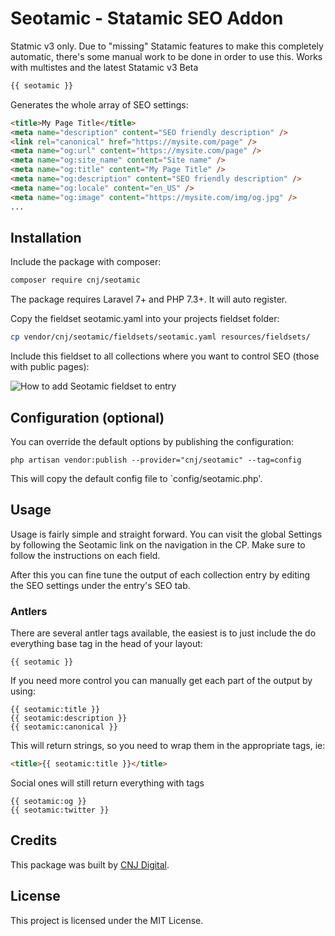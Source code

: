 # Seotamic - Statamic SEO Addon

Statmic v3 only. Due to "missing" Statamic features to make this completely automatic, there's some manual work to be done in order to use this. Works with multistes and the latest Statamic v3 Beta

```php
{{ seotamic }}
```

Generates the whole array of SEO settings:

```html
<title>My Page Title</title>
<meta name="description" content="SEO friendly description" />
<link rel="canonical" href="https://mysite.com/page" />
<meta name="og:url" content="https://mysite.com/page" />
<meta name="og:site_name" content="Site name" />
<meta name="og:title" content="My Page Title" />
<meta name="og:description" content="SEO friendly description" />
<meta name="og:locale" content="en_US" />
<meta name="og:image" content="https://mysite.com/img/og.jpg" />
...
```

## Installation

Include the package with composer:

```sh
composer require cnj/seotamic
```

The package requires Laravel 7+ and PHP 7.3+. It will auto register.

Copy the fieldset seotamic.yaml into your projects fieldset folder:

```sh
cp vendor/cnj/seotamic/fieldsets/seotamic.yaml resources/fieldsets/
```

Include this fieldset to all collections where you want to control SEO (those with public pages):

![How to add Seotamic fieldset to entry](https://media.giphy.com/media/SAUAWHkR34qX105xnS/giphy.gif)

## Configuration (optional)

You can override the default options by publishing the configuration:

```
php artisan vendor:publish --provider="cnj/seotamic" --tag=config
```

This will copy the default config file to `config/seotamic.php'.

## Usage

Usage is fairly simple and straight forward. You can visit the global Settings by following the Seotamic link on the navigation in the CP. Make sure to follow the instructions on each field.

After this you can fine tune the output of each collection entry by editing the SEO settings under the entry's SEO tab.

### Antlers

There are several antler tags available, the easiest is to just include the do everything base tag in the head of your layout:

```
{{ seotamic }}
```

If you need more control you can manually get each part of the output by using:

```
{{ seotamic:title }}
{{ seotamic:description }}
{{ seotamic:canonical }}
```

This will return strings, so you need to wrap them in the appropriate tags, ie:

```html
<title>{{ seotamic:title }}</title>
```

Social ones will still return everything with tags

```
{{ seotamic:og }}
{{ seotamic:twitter }}
```

## Credits

This package was built by [CNJ Digital](https://www.cnj.si/).

## License

This project is licensed under the MIT License.
